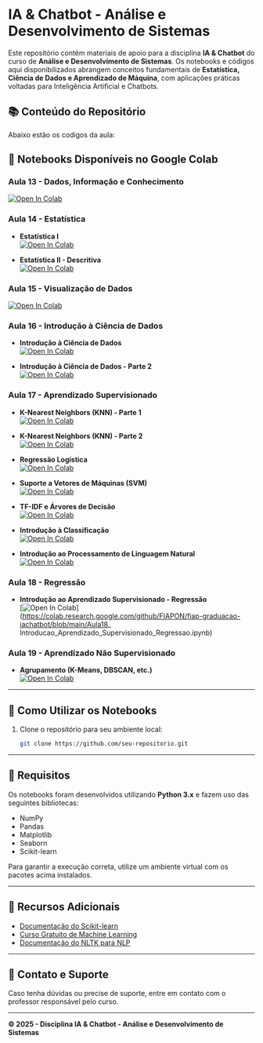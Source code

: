 # IA & Chatbot - Análise e Desenvolvimento de Sistemas

Este repositório contém materiais de apoio para a disciplina **IA & Chatbot** do curso de **Análise e Desenvolvimento de Sistemas**. Os notebooks e códigos aqui disponibilizados abrangem conceitos fundamentais de **Estatística, Ciência de Dados e Aprendizado de Máquina**, com aplicações práticas voltadas para Inteligência Artificial e Chatbots.

## 📚 Conteúdo do Repositório

Abaixo estão os codigos da aula:

## 📌 Notebooks Disponíveis no Google Colab

### Aula 13 - Dados, Informação e Conhecimento
[![Open In Colab](https://colab.research.google.com/assets/colab-badge.svg)](https://colab.research.google.com/github/FIAPON/fiap-graduacao-iachatbot/blob/main/Aula13__Dados_Informacao_Conhecimento.ipynb)

### Aula 14 - Estatística
- **Estatística I**  
  [![Open In Colab](https://colab.research.google.com/assets/colab-badge.svg)](https://colab.research.google.com/github/FIAPON/fiap-graduacao-iachatbot/blob/main/Aula14_EstatisticaI.ipynb)

- **Estatística II - Descritiva**  
  [![Open In Colab](https://colab.research.google.com/assets/colab-badge.svg)](https://colab.research.google.com/github/FIAPON/fiap-graduacao-iachatbot/blob/main/Aula14_EstatisticaII_Descritiva.ipynb)

### Aula 15 - Visualização de Dados
[![Open In Colab](https://colab.research.google.com/assets/colab-badge.svg)](https://colab.research.google.com/github/FIAPON/fiap-graduacao-iachatbot/blob/main/Aula15_Visualizacao_Dados.ipynb)

### Aula 16 - Introdução à Ciência de Dados
- **Introdução à Ciência de Dados**  
  [![Open In Colab](https://colab.research.google.com/assets/colab-badge.svg)](https://colab.research.google.com/github/FIAPON/fiap-graduacao-iachatbot/blob/main/Aula16_Intro_CD.ipynb)

- **Introdução à Ciência de Dados - Parte 2**  
  [![Open In Colab](https://colab.research.google.com/assets/colab-badge.svg)](https://colab.research.google.com/github/FIAPON/fiap-graduacao-iachatbot/blob/main/Aula16_Introducao_Ciencia_dados.ipynb)

### Aula 17 - Aprendizado Supervisionado
- **K-Nearest Neighbors (KNN) - Parte 1**  
  [![Open In Colab](https://colab.research.google.com/assets/colab-badge.svg)](https://colab.research.google.com/github/FIAPON/fiap-graduacao-iachatbot/blob/main/Aula17_Aprendizado_Supervisionado_KNN_1.ipynb)

- **K-Nearest Neighbors (KNN) - Parte 2**  
  [![Open In Colab](https://colab.research.google.com/assets/colab-badge.svg)](https://colab.research.google.com/github/FIAPON/fiap-graduacao-iachatbot/blob/main/Aula17_Aprendizado_Supervisionado_KNN_2.ipynb)

- **Regressão Logística**  
  [![Open In Colab](https://colab.research.google.com/assets/colab-badge.svg)](https://colab.research.google.com/github/FIAPON/fiap-graduacao-iachatbot/blob/main/Aula17_Aprendizado_Supervisionado_RegLog.ipynb)

- **Suporte a Vetores de Máquinas (SVM)**  
  [![Open In Colab](https://colab.research.google.com/assets/colab-badge.svg)](https://colab.research.google.com/github/FIAPON/fiap-graduacao-iachatbot/blob/main/Aula17_Aprendizado_Supervisionado_SVM.ipynb)

- **TF-IDF e Árvores de Decisão**  
  [![Open In Colab](https://colab.research.google.com/assets/colab-badge.svg)](https://colab.research.google.com/github/FIAPON/fiap-graduacao-iachatbot/blob/main/Aula17_Aprendizado_Supervisionado_TFIDF_ArvDec.ipynb)

- **Introdução à Classificação**  
  [![Open In Colab](https://colab.research.google.com/assets/colab-badge.svg)](https://colab.research.google.com/github/FIAPON/fiap-graduacao-iachatbot/blob/main/Aula17_Introducao_Aprendizado_Supervisionado_Classificacao.ipynb)

- **Introdução ao Processamento de Linguagem Natural**  
  [![Open In Colab](https://colab.research.google.com/assets/colab-badge.svg)](https://colab.research.google.com/github/FIAPON/fiap-graduacao-iachatbot/blob/main/Aula17_Introducao_Processamento_Linguagem_Natural.ipynb)

### Aula 18 - Regressão
- **Introdução ao Aprendizado Supervisionado - Regressão**  
  [![Open In Colab](https://colab.research.google.com/assets/colab-badge.svg)](https://colab.research.google.com/github/FIAPON/fiap-graduacao-iachatbot/blob/main/Aula18_ Introducao_Aprendizado_Supervisionado_Regressao.ipynb)

### Aula 19 - Aprendizado Não Supervisionado
- **Agrupamento (K-Means, DBSCAN, etc.)**  
  [![Open In Colab](https://colab.research.google.com/assets/colab-badge.svg)](https://colab.research.google.com/github/FIAPON/fiap-graduacao-iachatbot/blob/main/Aula19_Introducao_Apendizado_nao_Supervinsionado_Agrupamento(2).ipynb)


---

## 🚀 Como Utilizar os Notebooks

1. Clone o repositório para seu ambiente local:
   ```bash
   git clone https://github.com/seu-repositorio.git
   ```
---

## 📌 Requisitos

Os notebooks foram desenvolvidos utilizando **Python 3.x** e fazem uso das seguintes bibliotecas:
- NumPy
- Pandas
- Matplotlib
- Seaborn
- Scikit-learn

Para garantir a execução correta, utilize um ambiente virtual com os pacotes acima instalados.

---

## 📖 Recursos Adicionais

- [Documentação do Scikit-learn](https://scikit-learn.org/)
- [Curso Gratuito de Machine Learning](https://www.coursera.org/learn/machine-learning)
- [Documentação do NLTK para NLP](https://www.nltk.org/)

---

## 📌 Contato e Suporte

Caso tenha dúvidas ou precise de suporte, entre em contato com o professor responsável pelo curso.

---

**© 2025 - Disciplina IA & Chatbot - Análise e Desenvolvimento de Sistemas**
